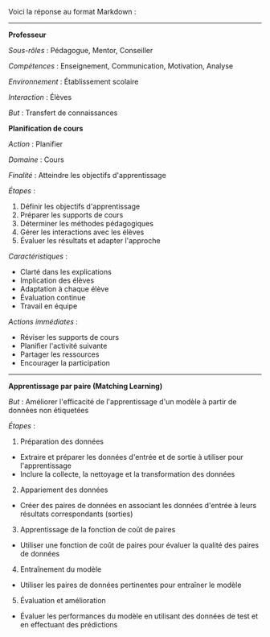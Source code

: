 Voici la réponse au format Markdown :

---

**Professeur**

*Sous-rôles* : Pédagogue, Mentor, Conseiller

*Compétences* : Enseignement, Communication, Motivation, Analyse

*Environnement* : Établissement scolaire

*Interaction* : Élèves

*But* : Transfert de connaissances

**Planification de cours**

*Action* : Planifier

*Domaine* : Cours

*Finalité* : Atteindre les objectifs d'apprentissage

*Étapes* :

1. Définir les objectifs d'apprentissage
2. Préparer les supports de cours
3. Déterminer les méthodes pédagogiques
4. Gérer les interactions avec les élèves
5. Évaluer les résultats et adapter l'approche

*Caractéristiques* :

- Clarté dans les explications
- Implication des élèves
- Adaptation à chaque élève
- Évaluation continue
- Travail en équipe

*Actions immédiates* :

- Réviser les supports de cours
- Planifier l'activité suivante
- Partager les ressources
- Encourager la participation

---

**Apprentissage par paire (Matching Learning)**

*But* : Améliorer l'efficacité de l'apprentissage d'un modèle à partir de données non étiquetées

*Étapes* :

1. Préparation des données
- Extraire et préparer les données d'entrée et de sortie à utiliser pour l'apprentissage
- Inclure la collecte, la nettoyage et la transformation des données
2. Appariement des données
- Créer des paires de données en associant les données d'entrée à leurs résultats correspondants (sorties)
3. Apprentissage de la fonction de coût de paires
- Utiliser une fonction de coût de paires pour évaluer la qualité des paires de données
4. Entraînement du modèle
- Utiliser les paires de données pertinentes pour entraîner le modèle
5. Évaluation et amélioration
- Évaluer les performances du modèle en utilisant des données de test et en effectuant des prédictions